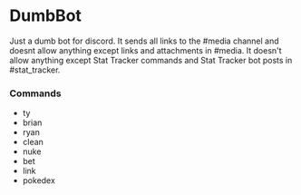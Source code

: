 # DumbBot
Just a dumb bot for discord. It sends all links to the #media channel and doesnt allow anything except links and attachments in #media. It doesn't allow anything except Stat Tracker commands and Stat Tracker bot posts in #stat_tracker.

### Commands
- ty
- brian
- ryan
- clean
- nuke
- bet
- link
- pokedex
